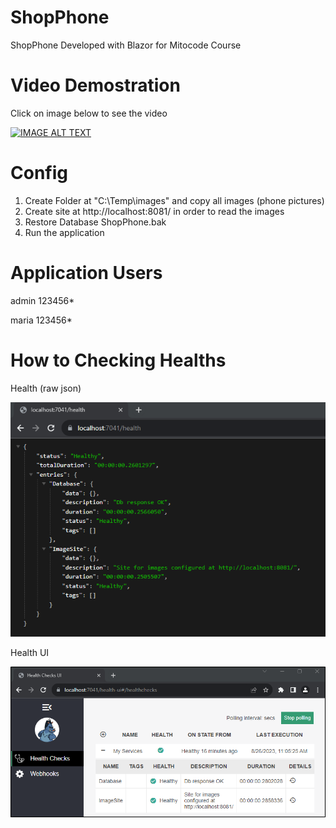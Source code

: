 # ShopPhone

ShopPhone Developed with Blazor for Mitocode Course

# Video Demostration
Click on image below to see the video

[![IMAGE ALT TEXT](https://github.com/lateraluz/ShopPhone/blob/d0cbda8225af34b5af510c36b8ce1fdae7ca84b2/Images/dummyimage.jpg)](https://raw.githubusercontent.com/lateraluz/ShopPhone/master/Video/BlazorProject.mp4)





# Config
1. Create Folder at "C:\\Temp\\images" and copy all images (phone pictures)
2. Create site at http://localhost:8081/ in order to read the images
3. Restore Database ShopPhone.bak
4. Run the application

# Application Users
admin
123456*

maria
123456*

# How to Checking Healths
Health (raw json)

![IMAGE](https://github.com/lateraluz/Blazor-ShopPhone/blob/2947ce1ace8982479b46d27c9bb472f604a48723/Video/Healthy.png)

Health UI

![IMAGE](https://github.com/lateraluz/Blazor-ShopPhone/blob/2947ce1ace8982479b46d27c9bb472f604a48723/Video/Healthy-ui.png)


